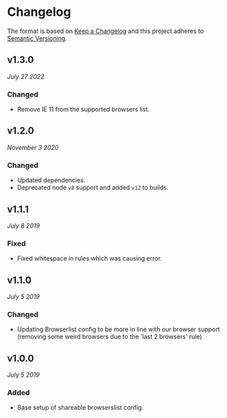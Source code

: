 # Changelog

The format is based on [Keep a Changelog](http://keepachangelog.com/en/1.0.0/)
and this project adheres to [Semantic Versioning](http://semver.org/spec/v2.0.0.html).


v1.3.0
------------------------------
*July 27 2022*

### Changed
- Remove IE 11 from the supported browsers list.


v1.2.0
------------------------------
*November 3 2020*

### Changed
 - Updated dependencies.
 - Deprecated node `v8` support and added `v12` to builds.


v1.1.1
------------------------------
*July 8 2019*

### Fixed
 - Fixed whitespace in rules which was causing error.


v1.1.0
------------------------------
*July 5 2019*

### Changed
 - Updating Browserlist config to be more in line with our browser support (removing some weird browsers due to the 'last 2 browsers' rule)


v1.0.0
------------------------------
*July 5 2019*

### Added
 - Base setup of shareable browserslist config.
